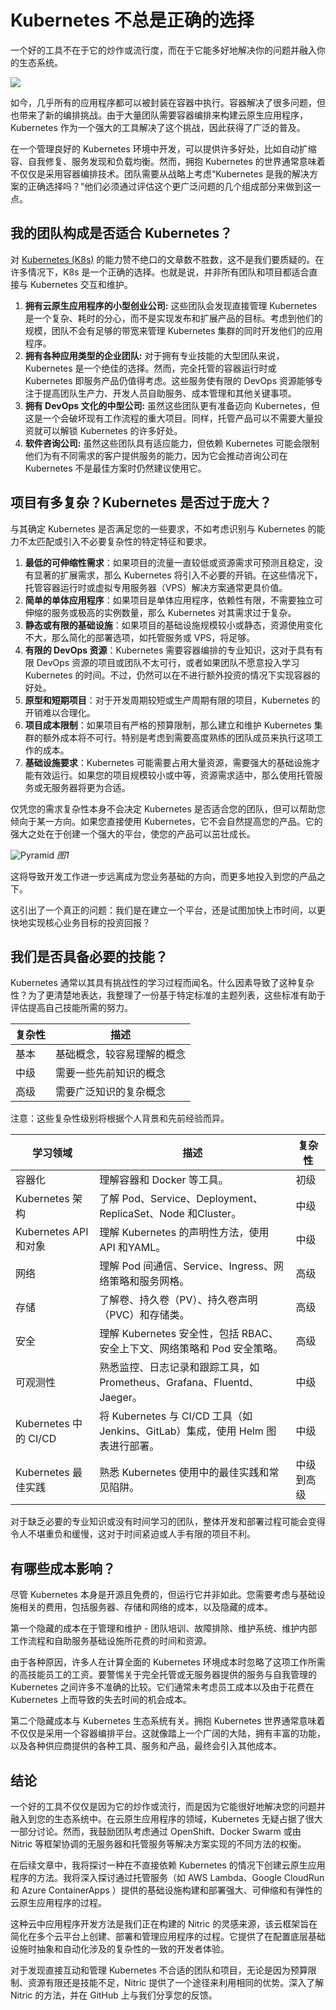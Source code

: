 # Kubernetes 不总是正确的选择

一个好的工具不在于它的炒作或流行度，而在于它能多好地解决你的问题并融入你的生态系统。

![](https://cdn.thenewstack.io/media/2023/08/3b89fa85-bike-crash-1024x646.jpg)

如今，几乎所有的应用程序都可以被封装在容器中执行。容器解决了很多问题，但也带来了新的编排挑战。由于大量团队需要容器编排来构建云原生应用程序，Kubernetes 作为一个强大的工具解决了这个挑战，因此获得了广泛的普及。

在一个管理良好的 Kubernetes 环境中开发，可以提供许多好处，比如自动扩缩容、自我修复、服务发现和负载均衡。然而，拥抱 Kubernetes 的世界通常意味着不仅仅是采用容器编排技术。团队需要从战略上考虑“Kubernetes 是我的解决方案的正确选择吗？”他们必须通过评估这个更广泛问题的几个组成部分来做到这一点。

## 我的团队构成是否适合 Kubernetes？

对 [Kubernetes (K8s)](https://thenewstack.io/kubernetes/) 的能力赞不绝口的文章数不胜数，这不是我们要质疑的。在许多情况下，K8s 是一个正确的选择。也就是说，并非所有团队和项目都适合直接与 Kubernetes 交互和维护。

1. **拥有云原生应用程序的小型创业公司:** 这些团队会发现直接管理 Kubernetes 是一个复杂、耗时的分心，而不是实现发布和扩展产品的目标。考虑到他们的规模，团队不会有足够的带宽来管理 Kubernetes 集群的同时开发他们的应用程序。
2. **拥有各种应用类型的企业团队:** 对于拥有专业技能的大型团队来说，Kubernetes 是一个绝佳的选择。然而，完全托管的容器运行时或 Kubernetes 即服务产品仍值得考虑。这些服务使有限的 DevOps 资源能够专注于提高团队生产力、开发人员自助服务、成本管理和其他关键事项。
3. **拥有 DevOps 文化的中型公司:** 虽然这些团队更有准备迈向 Kubernetes，但这是一个会破坏现有工作流程的重大项目。同样，托管产品可以不需要大量投资就可以解锁 Kubernetes 的许多好处。
4. **软件咨询公司:** 虽然这些团队具有适应能力，但依赖 Kubernetes 可能会限制他们为有不同需求的客户提供服务的能力，因为它会推动咨询公司在 Kubernetes 不是最佳方案时仍然建议使用它。

## 项目有多复杂？Kubernetes 是否过于庞大？

与其确定 Kubernetes 是否满足您的一些要求，不如考虑识别与 Kubernetes 的能力不太匹配或引入不必要复杂性的特定特征和要求。

1. **最低的可伸缩性需求**：如果项目的流量一直较低或资源需求可预测且稳定，没有显著的扩展需求，那么 Kubernetes 将引入不必要的开销。在这些情况下，托管容器运行时或虚拟专用服务器（VPS）解决方案通常更具价值。
2. **简单的单体应用程序**：如果项目是单体应用程序，依赖性有限，不需要独立可伸缩的服务或极高的实例数量，那么 Kubernetes 对其需求过于复杂。
3. **静态或有限的基础设施**：如果项目的基础设施规模较小或静态，资源使用变化不大，那么简化的部署选项，如托管服务或 VPS，将足够。
4. **有限的 DevOps 资源**：Kubernetes 需要容器编排的专业知识，这对于具有有限 DevOps 资源的项目或团队不太可行，或者如果团队不愿意投入学习 Kubernetes 的时间。不过，仍然可以在不进行额外投资的情况下实现容器的好处。
5. **原型和短期项目**：对于开发周期较短或生产周期有限的项目，Kubernetes 的开销难以合理化。
6. **项目成本限制**：如果项目有严格的预算限制，那么建立和维护 Kubernetes 集群的额外成本将不可行。特别是考虑到需要高度熟练的团队成员来执行这项工作的成本。
7. **基础设施要求**：Kubernetes 可能需要占用大量资源，需要强大的基础设施才能有效运行。如果您的项目规模较小或中等，资源需求适中，那么使用托管服务或无服务器将更为合适。

仅凭您的需求复杂性本身不会决定 Kubernetes 是否适合您的团队，但可以帮助您倾向于某一方向。如果您直接使用 Kubernetes，它不会自然提高您的产品。它的强大之处在于创建一个强大的平台，使您的产品可以茁壮成长。

![Pyramid](https://cdn.thenewstack.io/media/2023/08/2ff83db2-image1a-300x242.jpg)
*图1*

这将导致开发工作进一步远离成为您业务基础的方向，而更多地投入到您的产品之下。

这引出了一个真正的问题：我们是在建立一个平台，还是试图加快上市时间，以更快地实现核心业务目标的投资回报？

## 我们是否具备必要的技能？

Kubernetes 通常以其具有挑战性的学习过程而闻名。什么因素导致了这种复杂性？为了更清楚地表达，我整理了一份基于特定标准的主题列表，这些标准有助于评估提高自己技能所需的努力。

| 复杂性 | 描述                           |
| ------ | ------------------------------ |
| 基本   | 基础概念，较容易理解的概念   |
| 中级   | 需要一些先前知识的概念         |
| 高级   | 需要广泛知识的复杂概念         |

注意：这些复杂性级别将根据个人背景和先前经验而异。

| 学习领域           | 描述                                                       | 复杂性           |
| ------------------ | ---------------------------------------------------------- | ---------------- |
| 容器化             | 理解容器和 Docker 等工具。                                   | 初级             |
| Kubernetes 架构     | 了解 Pod、Service、Deployment、ReplicaSet、Node 和Cluster。   | 中级             |
| Kubernetes API 和对象 | 理解 Kubernetes 的声明性方法，使用 API 和YAML。                 | 中级             |
| 网络               | 理解 Pod 间通信、Service、Ingress、网络策略和服务网格。      | 高级             |
| 存储               | 了解卷、持久卷（PV）、持久卷声明（PVC）和存储类。         | 高级             |
| 安全               | 理解 Kubernetes 安全性，包括 RBAC、安全上下文、网络策略和 Pod 安全策略。 | 高级             |
| 可观测性           | 熟悉监控、日志记录和跟踪工具，如 Prometheus、Grafana、Fluentd、Jaeger。 | 中级             |
| Kubernetes 中的 CI/CD | 将 Kubernetes 与 CI/CD 工具（如 Jenkins、GitLab）集成，使用 Helm 图表进行部署。 | 中级             |
| Kubernetes 最佳实践 | 熟悉 Kubernetes 使用中的最佳实践和常见陷阱。                 | 中级到高级       |

对于缺乏必要的专业知识或没有时间学习的团队，整体开发和部署过程可能会变得令人不堪重负和缓慢，这对于时间紧迫或人手有限的项目不利。

## 有哪些成本影响？

尽管 Kubernetes 本身是开源且免费的，但运行它并非如此。您需要考虑与基础设施相关的费用，包括服务器、存储和网络的成本，以及隐藏的成本。

第一个隐藏的成本在于管理和维护 - 团队培训、故障排除、维护系统、维护内部工作流程和自助服务基础设施所花费的时间和资源。

由于各种原因，许多人在计算全面的 Kubernetes 环境成本时忽略了这项工作所需的高技能员工的工资。要警惕关于完全托管或无服务器提供的服务与自我管理的 Kubernetes 之间许多不准确的比较。它们通常未考虑员工成本以及由于花费在 Kubernetes 上而导致的失去时间的机会成本。

第二个隐藏成本与 Kubernetes 生态系统有关。拥抱 Kubernetes 世界通常意味着不仅仅是采用一个容器编排平台。这就像踏上一个广阔的大陆，拥有丰富的功能，以及各种供应商提供的各种工具、服务和产品，最终会引入其他成本。

## 结论

一个好的工具不仅仅是因为它的炒作或流行，而是因为它能很好地解决您的问题并融入到您的生态系统中。在云原生应用程序的领域，Kubernetes 无疑占据了很大一部分讨论。然而，我鼓励团队考虑通过 OpenShift、Docker Swarm 或由 Nitric 等框架协调的无服务器和托管服务等解决方案实现的不同方法的权衡。

在后续文章中，我将探讨一种在不直接依赖 Kubernetes 的情况下创建云原生应用程序的方法。我将深入探讨通过托管服务（如 AWS Lambda、Google CloudRun 和 Azure ContainerApps ）提供的基础设施构建和部署强大、可伸缩和有弹性的云原生应用程序的过程。

这种云中应用程序开发方法是我们正在构建的 Nitric 的灵感来源，该云框架旨在简化在多个云平台上创建、部署和管理应用程序的过程。它提供了在配置底层基础设施时抽象和自动化涉及的复杂性的一致的开发者体验。

对于发现直接互动和管理 Kubernetes 不合适的团队和项目，无论是因为预算限制、资源有限还是技能不足，Nitric 提供了一个途径来利用相同的优势。深入了解 Nitric 的方法，并在 GitHub 上与我们分享您的反馈。
